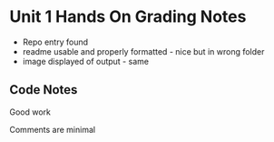# Unit 1 Hands On Grading Notes

 - Repo entry found
 - readme usable and properly formatted - nice but in wrong folder
 - image displayed of output - same

## Code Notes

Good work

Comments are minimal
